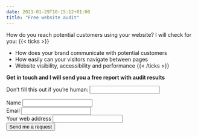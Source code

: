 ```yaml
---
date: 2021-01-29T10:15:12+01:00
title: "Free website audit"
---
```


How do you reach potential customers using your website? I will check for you:
{{< ticks >}}
* How does your brand communicate with potential customers
* How easily can your visitors navigate between pages
* Website visibility, accessibility and performance
{{< /ticks >}}


**Get in touch and I will send you a free report with audit results**

<form name="contact" method="POST" data-netlify="true" netlify-honeypot="bot-field" action="/success/index.html" class="form">
  <p class="hidden">
    <label>Don’t fill this out if you’re human: <input name="bot-field" /></label>
  </p>
  <div class="form__item">
    <label for="name">Name</label>   
    <input type="text" name="name" id="name" required />
  </div>
  
  <div class="form__item"> 
    <label for="email">Email</label>   
    <input type="email" name="email" id="email" required />
  </div>

   <div class="form__item">
    <label for="url">Your web address</label>   
    <input type="text" name="url" id="url" required/>
  </div>
  <div class="form__item">
    <button type="submit" class="CTA">Send me a request</button>
  </div>
</form>




